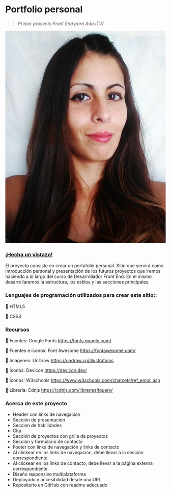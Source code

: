 # Portfolio personal 

> *Primer proyecto Front End para Ada ITW*   

![Valeria Rocio Quiroz](imagenes/quiroz-Rocio.jpg)

### [¡Hecha un vistazo!](https://vrocioquiroz.github.io/portfolioAda/)

El proyecto consiste en crear un portafolio personal. Sitio que servirá como introducción personal y presentación
de los futuros proyectos que iremos haciendo a lo largo del curso de Desarrollador Front End.
En el mismo desarrollaremos la estructura, los estilos y las secciones principales.


### Lenguajes de programación utilizados para crear este sitio::
:small_orange_diamond:  HTML5

:small_orange_diamond:  CSS3


### Recursos
:small_orange_diamond:  Fuentes: Google Fonts https://fonts.google.com/   

:small_orange_diamond:  Fuentes e íconos: Font Awesome  https://fontawesome.com/   

:small_orange_diamond:  Imágenes: UnDraw https://undraw.co/illustrations   

:small_orange_diamond:  Íconos:  Devicon https://devicon.dev/   

:small_orange_diamond:  Íconos:  W3schools https://www.w3schools.com/charsets/ref_emoji.asp   

:small_orange_diamond:  Librería: Cdnjs https://cdnjs.com/libraries/jquery/   


### Acerca de este proyecto   
- Header con links de navegación   
- Sección de presentación    
- Seccion de habilidades    
- Cita
- Sección de proyectos con grilla de proyectos   
- Sección y formulario de contacto
- Footer con links de navegación y links de contacto
- Al clickear en los links de navegación, debe llevar a la sección correspondiente   
- Al clickear en los links de contacto, debe llevar a la página externa correspondiente
- Diseño responsivo multiplataforma
- Deployado y accesibilidad desde una URL
- Repositorio en GitHub con readme adecuado







